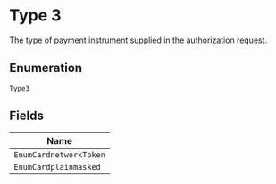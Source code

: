 
# Type 3

The type of payment instrument supplied in the authorization request.

## Enumeration

`Type3`

## Fields

| Name |
|  --- |
| `EnumCardnetworkToken` |
| `EnumCardplainmasked` |

